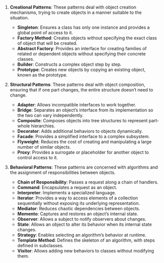 1. **Creational Patterns**: These patterns deal with object creation mechanisms, trying to create objects in a manner suitable to the situation.
   - **Singleton**: Ensures a class has only one instance and provides a global point of access to it.
   - **Factory Method**: Creates objects without specifying the exact class of object that will be created.
   - **Abstract Factory**: Provides an interface for creating families of related or dependent objects without specifying their concrete classes.
   - **Builder**: Constructs a complex object step by step.
   - **Prototype**: Creates new objects by copying an existing object, known as the prototype.

2. **Structural Patterns**: These patterns deal with object composition, ensuring that if one part changes, the entire structure doesn’t need to change.
   - **Adapter**: Allows incompatible interfaces to work together.
   - **Bridge**: Separates an object’s interface from its implementation so the two can vary independently.
   - **Composite**: Composes objects into tree structures to represent part-whole hierarchies.
   - **Decorator**: Adds additional behaviors to objects dynamically.
   - **Facade**: Provides a simplified interface to a complex subsystem.
   - **Flyweight**: Reduces the cost of creating and manipulating a large number of similar objects.
   - **Proxy**: Provides a surrogate or placeholder for another object to control access to it.

3. **Behavioral Patterns**: These patterns are concerned with algorithms and the assignment of responsibilities between objects.
   - **Chain of Responsibility**: Passes a request along a chain of handlers.
   - **Command**: Encapsulates a request as an object.
   - **Interpreter**: Implements a specialized language.
   - **Iterator**: Provides a way to access elements of a collection sequentially without exposing its underlying representation.
   - **Mediator**: Reduces chaotic dependencies between objects.
   - **Memento**: Captures and restores an object’s internal state.
   - **Observer**: Allows a subject to notify observers about changes.
   - **State**: Allows an object to alter its behavior when its internal state changes.
   - **Strategy**: Enables selecting an algorithm’s behavior at runtime.
   - **Template Method**: Defines the skeleton of an algorithm, with steps defined in subclasses.
   - **Visitor**: Allows adding new behaviors to classes without modifying them.
